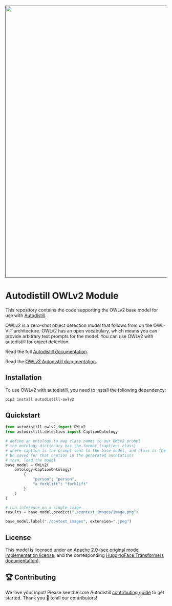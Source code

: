 <div align="center">
  <p>
    <a align="center" href="" target="_blank">
      <img
        width="850"
        src="https://media.roboflow.com/open-source/autodistill/autodistill-banner.png"
      >
    </a>
  </p>
</div>

# Autodistill OWLv2 Module

This repository contains the code supporting the OWLv2 base model for use with [Autodistill](https://github.com/autodistill/autodistill).

OWLv2 is a zero-shot object detection model that follows from on the OWL-ViT architecture. OWLv2 has an open vocabulary, which means you can provide arbitrary text prompts for the model. You can use OWLv2 with autodistill for object detection.

Read the full [Autodistill documentation](https://autodistill.github.io/autodistill/).

Read the [OWLv2 Autodistill documentation](https://autodistill.github.io/autodistill/base_models/owlv2/).

## Installation

To use OWLv2 with autodistill, you need to install the following dependency:


```bash
pip3 install autodistill-owlv2
```

## Quickstart

```python
from autodistill_owlv2 import OWLv2
from autodistill.detection import CaptionOntology

# define an ontology to map class names to our OWLv2 prompt
# the ontology dictionary has the format {caption: class}
# where caption is the prompt sent to the base model, and class is the label that will
# be saved for that caption in the generated annotations
# then, load the model
base_model = OWLv2(
    ontology=CaptionOntology(
        {
            "person": "person",
            "a forklift": "forklift"
        }
    )
)

# run inference on a single image
results = base_model.predict("./context_images/image.png")

base_model.label("./context_images", extension=".jpeg")
```


## License

This model is licensed under an [Apache 2.0](LICENSE) ([see original model implementation license](https://huggingface.co/docs/transformers/main/en/model_doc/owlv2), and the corresponding [HuggingFace Transformers documentation](https://huggingface.co/docs/transformers/main/en/model_doc/owlv2)).

## 🏆 Contributing

We love your input! Please see the core Autodistill [contributing guide](https://github.com/autodistill/autodistill/blob/main/CONTRIBUTING.md) to get started. Thank you 🙏 to all our contributors!